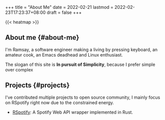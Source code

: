 +++
title = "About Me"
date = 2022-02-21
lastmod = 2022-02-23T17:23:37+08:00
draft = false
+++

{{< heatmap >}}

## About me {#about-me}

I'm Ramsay, a software engineer making a living by pressing keyboard, an amateur cook, an Emacs deadhead and Linux enthusiast.

The slogan of this site is ****In pursuit of Simplicity****, because I prefer simple over complex

## Projects {#projects}

I've contributed multiple projects to open source community, I mainly focus on RSpotify right now due to the constrained energy.

-   [RSpotify](<https://github.com/ramsayleung/rspotify>): A Spotify Web API wrapper implemented in Rust.
